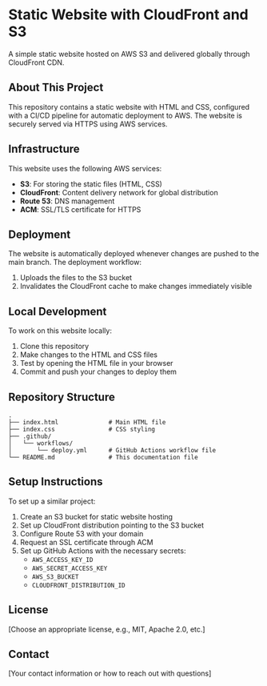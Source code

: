 # Static Website with CloudFront and S3

A simple static website hosted on AWS S3 and delivered globally through CloudFront CDN.

## About This Project

This repository contains a static website with HTML and CSS, configured with a CI/CD pipeline for automatic deployment to AWS. The website is securely served via HTTPS using AWS services.

## Infrastructure

This website uses the following AWS services:
- **S3**: For storing the static files (HTML, CSS)
- **CloudFront**: Content delivery network for global distribution
- **Route 53**: DNS management
- **ACM**: SSL/TLS certificate for HTTPS

## Deployment

The website is automatically deployed whenever changes are pushed to the main branch. The deployment workflow:

1. Uploads the files to the S3 bucket
2. Invalidates the CloudFront cache to make changes immediately visible

## Local Development

To work on this website locally:

1. Clone this repository
2. Make changes to the HTML and CSS files
3. Test by opening the HTML file in your browser
4. Commit and push your changes to deploy them

## Repository Structure

```
.
├── index.html              # Main HTML file
├── index.css               # CSS styling
├── .github/
│   └── workflows/
│       └── deploy.yml      # GitHub Actions workflow file
└── README.md               # This documentation file
```

## Setup Instructions

To set up a similar project:

1. Create an S3 bucket for static website hosting
2. Set up CloudFront distribution pointing to the S3 bucket
3. Configure Route 53 with your domain
4. Request an SSL certificate through ACM
5. Set up GitHub Actions with the necessary secrets:
   - `AWS_ACCESS_KEY_ID`
   - `AWS_SECRET_ACCESS_KEY`
   - `AWS_S3_BUCKET`
   - `CLOUDFRONT_DISTRIBUTION_ID`

## License

[Choose an appropriate license, e.g., MIT, Apache 2.0, etc.]

## Contact

[Your contact information or how to reach out with questions]